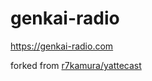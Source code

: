 # genkai-radio

https://genkai-radio.com

forked from [r7kamura/yattecast](https://github.com/r7kamura/yattecast)
